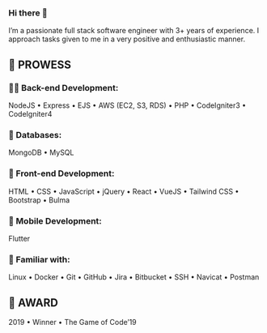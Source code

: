 ### Hi there 👋

I’m a passionate full stack software engineer with 3+ years of experience. I approach tasks given to me in a very positive and enthusiastic manner.

## 💪 PROWESS

### **🧑‍💻 Back-end Development:**
NodeJS • Express • EJS • AWS (EC2, S3, RDS) • PHP • CodeIgniter3 • CodeIgniter4

### **📄 Databases:**
MongoDB • MySQL

### **🎨 Front-end Development:**
HTML • CSS • JavaScript • jQuery • React • VueJS • Tailwind CSS • Bootstrap • Bulma

### **📱 Mobile Development:**
Flutter

### **🥱 Familiar with:**
Linux • Docker • Git • GitHub • Jira • Bitbucket • SSH • Navicat • Postman

## 🥇 AWARD
2019 • Winner • The Game of Code’19
